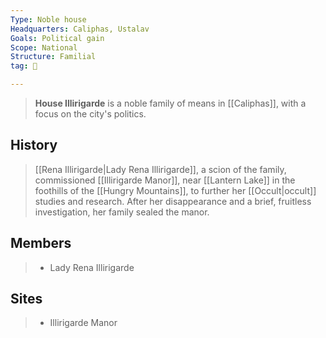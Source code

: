 ```yaml
---
Type: Noble house
Headquarters: Caliphas, Ustalav
Goals: Political gain
Scope: National
Structure: Familial
tag: 👥

---
```


> **House Illirigarde** is a noble family of means in [[Caliphas]], with a focus on the city's politics.



## History

> [[Rena Illirigarde|Lady Rena Illirigarde]], a scion of the family, commissioned [[Illirigarde Manor]], near [[Lantern Lake]] in the foothills of the [[Hungry Mountains]], to further her [[Occult|occult]] studies and research. After her disappearance and a brief, fruitless investigation, her family sealed the manor.


## Members

> - Lady Rena Illirigarde

## Sites

> - Illirigarde Manor






